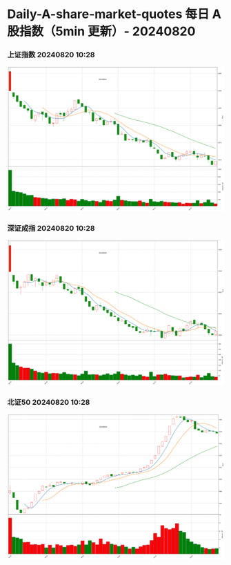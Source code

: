 
# Daily-A-share-market-quotes 每日 A 股指数（5min 更新）- 20240820

### 上证指数 20240820 10:28
![](./fig/2024/8/20240820-sh000001.png)

### 深证成指 20240820 10:28
![](./fig/2024/8/20240820-sz399001.png)

### 北证50 20240820 10:28
![](./fig/2024/8/20240820-bj899050.png)
